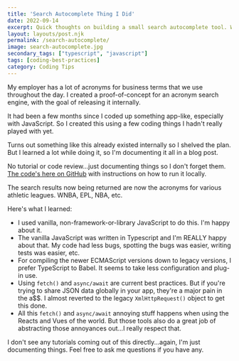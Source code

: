 ```yaml
---
title: 'Search Autocomplete Thing I Did'
date: 2022-09-14
excerpt: Quick thoughts on building a small search autocomplete tool. What I learned, what I liked and what I didn't like.
layout: layouts/post.njk
permalink: /search-autocomplete/
image: search-autocomplete.jpg
secondary_tags: ["typescript", "javascript"]
tags: [coding-best-practices]
category: Coding Tips
---
```

My employer has a lot of acronyms for business terms that we use throughout the day. I created a proof-of-concept for an acronym search engine, with the goal of releasing it internally.

It had been a few months since I coded up something app-like, especially with JavaScript. So I created this using a few coding things I hadn't really played with yet.

Turns out something like this already existed internally so I shelved the plan. But I learned a lot while doing it, so I'm documenting it all in a blog post.

No tutorial or code review...just documenting things so I don't forget them. <a href="https://github.com/kaidez/search-autocomplete">The code's here on GitHub</a> with instructions on how to run it locally.

The search results now being returned are now the acronyms for various athletic leagues. WNBA, EPL, NBA, etc.

Here's what I learned:

<ul>
  <li>I used vanilla, non-framework-or-library JavaScript to do this. I'm happy about it.</li>
  <li>The vanilla JavaScript was written in Typescript and I'm REALLY happy about that. My code had less bugs, spotting the bugs was easier, writing tests was easier, etc.</li>
  <li>For compiling the newer ECMAScript versions down to legacy versions, I prefer TypeScript to Babel.  It seems to take less configuration and plug-in use.</li>
  <li>Using <code>fetch()</code> and <code>async/await</code> are current best practices. But if you're trying to share JSON data globally in your app, they're a major pain in the a$$.  I almost reverted to the legacy <code>XmlHttpRequest()</code> object to get this done.</li>
  <li>All this <code>fetch()</code> and <code>async/await</code> annoying stuff happens when using the Reacts and Vues of the world. But those tools also do a great job of abstracting those annoyances out...I really respect that.</li>
</ul>

I don't see any tutorials coming out of this directly...again, I'm just documenting things. Feel free to ask me questions if you have any.
